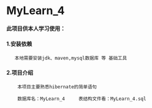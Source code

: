 # MyLearn_4

 **此项目供本人学习使用：**
        
   #### 1.安装依赖
       
       本地需要安装jdk、maven,mysql数据库 等 基础工具
       
   #### 2.项目介绍
      
        本项目主要熟悉hibernate的简单语句
        
        数据库名：MyLearn_4     表结构文件看：MyLearn_4.sql